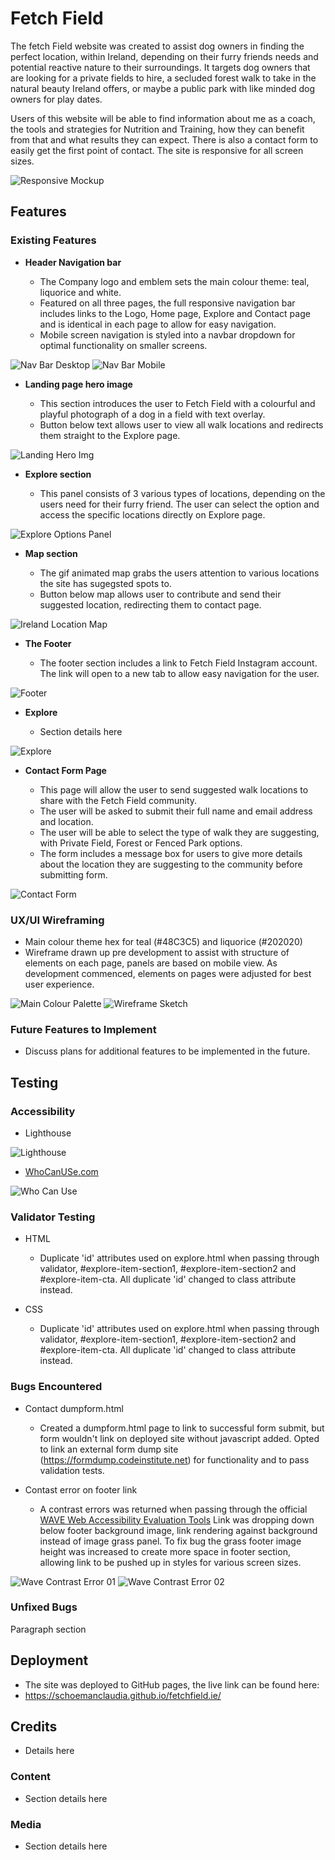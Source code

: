 # Fetch Field

The fetch Field website was created to assist dog owners in finding the perfect location, within Ireland, depending on their furry friends needs and potential reactive nature to their surroundings. It targets dog owners that are looking for a private fields to hire, a secluded forest walk to take in the natural beauty Ireland offers, or maybe a public park with like minded dog owners for play dates.

Users of this website will be able to find information about me as a coach, the tools and strategies for Nutrition and Training, how they can benefit from that and what results they can expect. There is also a contact form to easily get the first point of contact. The site is responsive for all screen sizes.

![Responsive Mockup](assets/images/responsive-mockup.webp)

## Features 

### Existing Features

- __Header Navigation bar__

  - The Company logo and emblem sets the main colour theme: teal, liquorice and white.
  - Featured on all three pages, the full responsive navigation bar includes links to the Logo, Home page, Explore and Contact page and is identical in each page to allow for easy navigation.
  - Mobile screen navigation is styled into a navbar dropdown for optimal functionality on smaller screens.

![Nav Bar Desktop](assets/images/navbar-desktop.webp)
![Nav Bar Mobile](assets/images/navbar-mobile.webp)


- __Landing page hero image__

  - This section introduces the user to Fetch Field with a colourful and playful photograph of a dog in a field with text overlay. 
  - Button below text allows user to view all walk locations and redirects them straight to the Explore page. 

![Landing Hero Img](assets/images/landing-page-image.webp)


- __Explore section__

  - This panel consists of 3 various types of locations, depending on the users need for their furry friend. The user can select the option and access the specific locations directly on Explore page. 

![Explore Options Panel](assets/images/explore-section-panel.webp)


- __Map section__

  - The gif animated map grabs the users attention to various locations the site has sugegsted spots to.
  - Button below map allows user to contribute and send their suggested location, redirecting them to contact page.

![Ireland Location Map](assets/images/map-section.webp)


- __The Footer__ 

  - The footer section includes a link to Fetch Field Instagram account. The link will open to a new tab to allow easy navigation for the user. 

![Footer](assets/images/footer-Insta.webp)


- __Explore__

  - Section details here

![Explore](assets/images/explore-section.webp)


- __Contact Form Page__

  - This page will allow the user to send suggested walk locations to share with the Fetch Field community.
  - The user will be asked to submit their full name and email address and location.
  - The user will be able to select the type of walk they are suggesting, with Private Field, Forest or Fenced Park options.
  - The form includes a message box for users to give more details about the location they are suggesting to the community before submitting form.

![Contact Form](assets/images/contact-form.webp)


### UX/UI Wireframing

- Main colour theme hex for teal (#48C3C5) and liquorice (#202020)
- Wireframe drawn up pre development to assist with structure of elements on each page, panels are based on mobile view. As development commenced, elements on pages were adjusted for best user experience.

![Main Colour Palette](assets/images/hex-palette.webp)
![Wireframe Sketch](assets/images/wireframe.webp)


### Future Features to Implement

- Discuss plans for additional features to be implemented in the future.


## Testing 

### Accessibility

- Lighthouse

![Lighthouse](#)

- [WhoCanUSe.com](https://www.whocanuse.com/)

![Who Can Use](#)

### Validator Testing 

- HTML
  - Duplicate 'id' attributes used on explore.html when passing through validator, #explore-item-section1, #explore-item-section2 and #explore-item-cta. All duplicate 'id' changed to class attribute instead.

- CSS
  - Duplicate 'id' attributes used on explore.html when passing through validator, #explore-item-section1, #explore-item-section2 and #explore-item-cta. All duplicate 'id' changed to class attribute instead.

### Bugs Encountered

- Contact dumpform.html
  - Created a dumpform.html page to link to successful form submit, but form wouldn't link on deployed site without javascript added. Opted to link an external form dump site (https://formdump.codeinstitute.net) for functionality and to pass validation tests.

- Contast error on footer link
  - A contrast errors was returned when passing through the official [WAVE Web Accessibility Evaluation Tools](https://wave.webaim.org/)
    Link was dropping down below footer background image, link rendering against background instead of image grass panel. To fix bug the grass footer image height was increased to create more space in footer section, allowing link to be pushed up in styles for various screen sizes.

![Wave Contrast Error 01](assets/images/contrast-error-01.wepb.png)
![Wave Contrast Error 02](assets/images/contrast-error-02.wepb.png)

### Unfixed Bugs

Paragraph section 


## Deployment

- The site was deployed to GitHub pages, the live link can be found here:
 - https://schoemanclaudia.github.io/fetchfield.ie/



## Credits 

- Details here

### Content 

- Section details here

### Media

- Section details here
